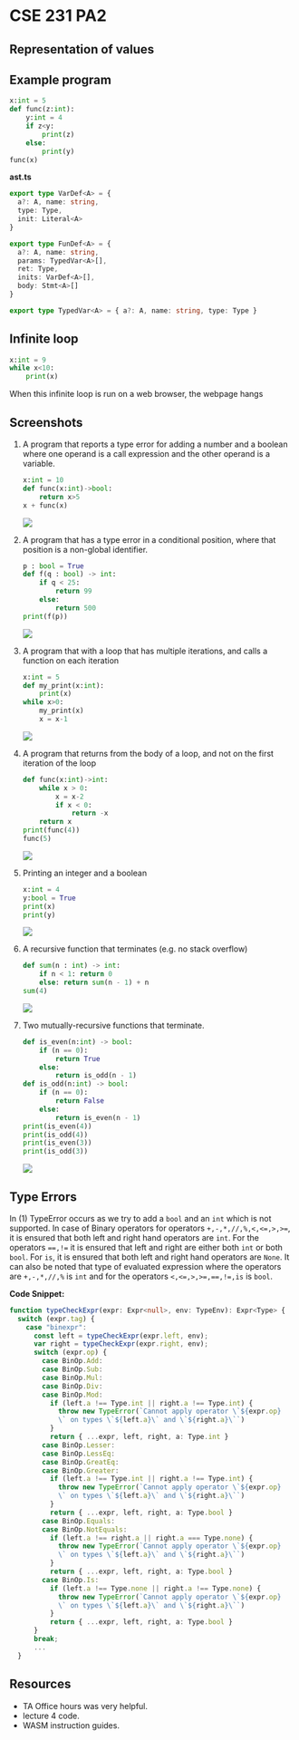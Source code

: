 # CSE 231 PA2

## Representation of values 


## Example program
```python
x:int = 5
def func(z:int):
    y:int = 4
    if z<y:
        print(z)
    else:
        print(y)
func(x)
```
**ast.ts**
```typescript
export type VarDef<A> = {
  a?: A, name: string,
  type: Type,
  init: Literal<A>
}

export type FunDef<A> = {
  a?: A, name: string,
  params: TypedVar<A>[],
  ret: Type,
  inits: VarDef<A>[],
  body: Stmt<A>[]
}

export type TypedVar<A> = { a?: A, name: string, type: Type }
```



## Infinite loop

```python
x:int = 9
while x<10:
    print(x)
```

When this infinite loop is run on a web browser, the webpage hangs

## Screenshots

1. A program that reports a type error for adding a number and a boolean where one operand is a call expression and the other operand is a variable.
    ```python
    x:int = 10
    def func(x:int)->bool:
        return x>5
    x + func(x)
    ```
    ![](images/4_1.png)

2. A program that has a type error in a conditional position, where that position is a non-global identifier.
    ```python
    p : bool = True
    def f(q : bool) -> int:
        if q < 25:
            return 99
        else:
            return 500
    print(f(p))
    ```

    ![](images/4_2.png)

3. A program that with a loop that has multiple iterations, and calls a function on each iteration
    ```python
    x:int = 5
    def my_print(x:int):
        print(x)
    while x>0:
        my_print(x)
        x = x-1    
    ```

    ![](images/4_3.png)

4. A program that returns from the body of a loop, and not on the first iteration of the loop
    ```python
    def func(x:int)->int:
        while x > 0:
            x = x-2
            if x < 0:
                return -x
        return x
    print(func(4))
    func(5)
    ```

    ![](images/4_4.png)

5. Printing an integer and a boolean
    ```python
    x:int = 4
    y:bool = True
    print(x)
    print(y)    
    ```

    ![](images/4_5.png)

6. A recursive function that terminates (e.g. no stack overflow)
    ```python
    def sum(n : int) -> int:
        if n < 1: return 0
        else: return sum(n - 1) + n
    sum(4)
    ```
    ![](images/4_6.png)
7. Two mutually-recursive functions that terminate.
    ```python
    def is_even(n:int) -> bool:
        if (n == 0):
            return True
        else:
            return is_odd(n - 1)
    def is_odd(n:int) -> bool:
        if (n == 0):
            return False
        else:
            return is_even(n - 1)
    print(is_even(4))
    print(is_odd(4))
    print(is_even(3))
    print(is_odd(3))
    ```
    ![](images/4_7.png)

## Type Errors

In (1) TypeError occurs as we try to add a ```bool``` and an ```int``` which is not supported. In case of Binary operators for operators ```+,-,*,//,%,<,<=,>,>=```, it is ensured that both left and right hand operators are ```int```. For the operators ```==,!=``` it is ensured that left and right are either both ```int``` or both ```bool```. For ```is```, it is ensured that both left and right hand operators are ```None```. It can also be noted that type of evaluated expression where the operators are ```+,-,*,//,%``` is ```int``` and for the operators ```<,<=,>,>=,==,!=,is``` is ```bool```. 

**Code Snippet:**
```typescript
function typeCheckExpr(expr: Expr<null>, env: TypeEnv): Expr<Type> {
  switch (expr.tag) {
    case "binexpr":
      const left = typeCheckExpr(expr.left, env);
      var right = typeCheckExpr(expr.right, env);
      switch (expr.op) {
        case BinOp.Add:
        case BinOp.Sub:
        case BinOp.Mul:
        case BinOp.Div:
        case BinOp.Mod:
          if (left.a !== Type.int || right.a !== Type.int) {
            throw new TypeError(`Cannot apply operator \`${expr.op}
            \` on types \`${left.a}\` and \`${right.a}\``)
          }
          return { ...expr, left, right, a: Type.int }
        case BinOp.Lesser:
        case BinOp.LessEq:
        case BinOp.GreatEq:
        case BinOp.Greater:
          if (left.a !== Type.int || right.a !== Type.int) {
            throw new TypeError(`Cannot apply operator \`${expr.op}
            \` on types \`${left.a}\` and \`${right.a}\``)
          }
          return { ...expr, left, right, a: Type.bool }
        case BinOp.Equals:
        case BinOp.NotEquals:
          if (left.a !== right.a || right.a === Type.none) {
            throw new TypeError(`Cannot apply operator \`${expr.op}
            \` on types \`${left.a}\` and \`${right.a}\``)
          }
          return { ...expr, left, right, a: Type.bool }
        case BinOp.Is:
          if (left.a !== Type.none || right.a !== Type.none) {
            throw new TypeError(`Cannot apply operator \`${expr.op}
            \` on types \`${left.a}\` and \`${right.a}\``)
          }
          return { ...expr, left, right, a: Type.bool }
      }
      break;
      ...
  }
```

## Resources
* TA Office hours was very helpful.
* lecture 4 code.
* WASM instruction guides.


